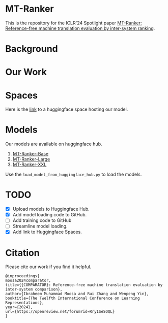 # MT-Ranker
This is the repository for the ICLR'24 Spotlight paper [MT-Ranker: Reference-free machine translation evaluation by inter-system ranking](https://arxiv.org/abs/2401.17099).

# Background

# Our Work

# Spaces
Here is the [link](https://huggingface.co/spaces/ibraheemmoosa/mt-ranker) to a huggingface space hosting our model.

# Models
Our models are available on huggingface hub.
1. [MT-Ranker-Base](https://huggingface.co/ibraheemmoosa/mt-ranker-base)
2. [MT-Ranker-Large](https://huggingface.co/ibraheemmoosa/mt-ranker-large)
3. [MT-Ranker-XXL](https://huggingface.co/ibraheemmoosa/mt-ranker-xxl)

Use the `load_model_from_huggingface_hub.py` to load the models.

# TODO
- [x] Upload models to Huggingface Hub.
- [x] Add model loading code to GitHub.
- [ ] Add training code to GitHub
- [ ] Streamline model loading.
- [x] Add link to Huggingface Spaces.

# Citation
Please cite our work if you find it helpful.

```
@inproceedings{
moosa2024comparator,
title={{COMPARATOR}: Reference-free machine translation evaluation by inter-system comparison},
author={Ibraheem Muhammad Moosa and Rui Zhang and Wenpeng Yin},
booktitle={The Twelfth International Conference on Learning Representations},
year={2024},
url={https://openreview.net/forum?id=Rry1SeSOQL}
}
```
